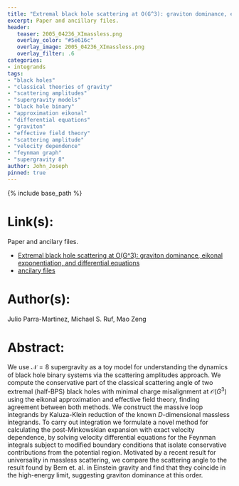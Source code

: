 ```yaml
---
title: "Extremal black hole scattering at O(G^3): graviton dominance, eikonal exponentiation, and differential equations"
excerpt: Paper and ancillary files.
header:
   teaser: 2005_04236_XImassless.png
   overlay_color: "#5e616c"
   overlay_image: 2005_04236_XImassless.png
   overlay_filter: .6
categories:
- integrands
tags:
- "black holes"
- "classical theories of gravity"
- "scattering amplitudes"
- "supergravity models"
- "black hole binary"
- "approximation eikonal"
- "differential equations"
- "graviton"
- "effective field theory"
- "scattering amplitude"
- "velocity dependence"
- "feynman graph"
- "supergravity 8"
author: John_Joseph
pinned: true
---
```

{% include base_path %}

# Link(s):
Paper and ancilary files.
  * [Extremal black hole scattering at O(G^3): graviton dominance, eikonal exponentiation, and differential equations](https://arxiv.org/abs/2005.04236)
  * [ancilary files](https://arxiv.org/src/2005.04236/anc)

# Author(s):
Julio Parra-Martinez, Michael S. Ruf, Mao Zeng

# Abstract:
We use $\mathcal N=8$ supergravity as a toy model for understanding the dynamics of black hole binary systems via the scattering amplitudes approach. We compute the conservative part of the classical scattering angle of two extremal (half-BPS) black holes with minimal charge misalignment at $\mathcal O(G^3)$ using the eikonal approximation and effective field theory, finding agreement between both methods. We construct the massive loop integrands by Kaluza-Klein reduction of the known $D$-dimensional massless integrands. To carry out integration we formulate a novel method for calculating the post-Minkowskian expansion with exact velocity dependence, by solving velocity differential equations for the Feynman integrals subject to modified boundary conditions that isolate conservative contributions from the potential region. Motivated by a recent result for universality in massless scattering, we compare the scattering angle to the result found by Bern et. al. in Einstein gravity and find that they coincide in the high-energy limit, suggesting graviton dominance at this order.